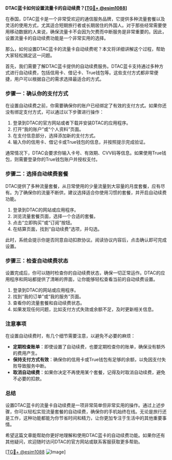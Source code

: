 **DTAC蓝卡如何设置流量卡的自动续费？[[TG💪+ @esim1088](https://t.me/s/esim1088)]**

在泰国，DTAC蓝卡是一个非常受欢迎的通信服务品牌，它提供多种流量套餐以及灵活的使用方式，尤其适合短期旅行者或长期居住的外国人。对于那些经常需要使用移动数据的人来说，确保流量卡不会因为欠费而中断服务是非常重要的。因此，设置流量卡的自动续费功能是一个非常实用的选择。

那么，如何设置DTAC蓝卡的流量卡自动续费呢？本文将详细讲解这个过程，帮助大家轻松搞定这一问题。

首先，我们需要了解DTAC蓝卡提供的自动续费服务。DTAC蓝卡支持通过多种方式进行自动续费，包括信用卡、借记卡、True钱包等。这些支付方式都非常便捷，用户可以根据自己的需求选择最适合的方式。

### 步骤一：确认你的支付方式

在设置自动续费之前，你需要确保你的账户已经绑定了有效的支付方式。如果你还没有绑定支付方式，可以通过以下步骤进行操作：

1. 登录到DTAC的官方网站或者下载并安装DTAC的应用程序。
2. 打开“我的账户”或“个人资料”页面。
3. 在支付信息部分，选择添加新的支付方式。
4. 输入你的信用卡、借记卡或True钱包的信息，并按照提示完成验证。

通常情况下，DTAC会要求你输入卡号、有效期、CVV码等信息。如果使用True钱包，则需要登录你的True钱包账户并授权支付。

### 步骤二：选择自动续费套餐

DTAC提供了多种流量套餐，从日常使用的少量流量到大容量的月度套餐，应有尽有。为了确保你的流量不断供，建议选择适合你使用习惯的套餐，并开启自动续费功能。

1. 登录到DTAC的网站或应用程序。
2. 浏览流量套餐页面，选择一个合适的套餐。
3. 点击“立即购买”或“订阅”按钮。
4. 在结算页面，找到“自动续费”选项，并勾选。

此时，系统会提示你是否同意自动扣款协议。阅读协议内容后，点击确认即可完成设置。

### 步骤三：检查自动续费状态

设置完成后，你可以随时检查你的自动续费状态，确保一切正常运作。DTAC的应用程序和网站都提供了清晰的界面，让你能够轻松查看当前的自动续费设置。

1. 登录到DTAC的网站或应用程序。
2. 找到“我的订单”或“我的服务”页面。
3. 查看你的流量套餐和自动续费状态。
4. 如果发现任何问题，比如支付方式失效或余额不足，及时更新相关信息。

### 注意事项

在设置自动续费时，有几个细节需要注意，以避免不必要的麻烦：

- **定期检查账单**：即使设置了自动续费，也要定期检查你的账单，确保没有额外的费用产生。
- **保持支付方式有效**：确保你的信用卡或True钱包有足够的余额，以免因支付失败导致服务中断。
- **取消自动续费**：如果你决定不再使用某个套餐，记得及时取消自动续费，避免不必要的扣款。

### 总结

设置DTAC蓝卡的流量卡自动续费是一项非常简单但非常实用的操作。通过上述步骤，你可以轻松实现流量套餐的自动续费，确保你的手机始终在线。无论是旅行还是工作，这种功能都能为你节省时间和精力，让你更加专注于生活中的其他重要事情。

希望这篇文章能帮助你更好地理解和使用DTAC蓝卡的自动续费功能。如果你还有其他疑问，欢迎随时访问DTAC的官方网站或联系客服获取更多帮助。

[[TG💪+ @esim1088](https://t.me/s/esim1088) ![Image](https://i.postimg.cc/4NQfJmqS/Snipaste-2025-05-13-00-14-12.png)]